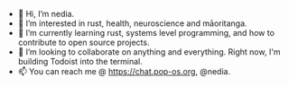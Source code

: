 - 👋 Hi, I’m nedia.
- 👀 I’m interested in rust, health, neuroscience and māoritanga.
- 🌱 I’m currently learning rust, systems level programming, and how to contribute to open source projects.
- 💞️ I’m looking to collaborate on anything and everything. Right now, I'm building Todoist into the terminal.
- 📫 You can reach me @ https://chat.pop-os.org, @nedia.

<!---
aidenlangley/aidenlangley is a ✨ special ✨ repository because its `README.md` (this file) appears on your GitHub profile.
You can click the Preview link to take a look at your changes.
--->
